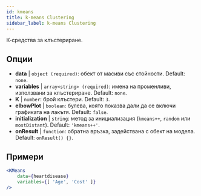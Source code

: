 ```yaml
---
id: kmeans
title: k-means Clustering
sidebar_label: k-means Clustering
---
```


К-средства за клъстериране.

## Опции

* __data__ | `object (required)`: обект от масиви със стойности. Default: `none`.
* __variables__ | `array<string> (required)`: имена на променливи, използвани за клъстериране. Default: `none`.
* __K__ | `number`: брой клъстери. Default: `3`.
* __elbowPlot__ | `boolean`: булева, която показва дали да се включи графиката на лакътя. Default: `false`.
* __initialization__ | `string`: метод за инициализация (`kmeans++`, `random` или `mostDistant`). Default: `'kmeans++'`.
* __onResult__ | `function`: обратна връзка, задействана с обект на модела. Default: `onResult() {}`.


## Примери

```jsx live
<KMeans 
    data={heartdisease} 
    variables={[ 'Age', 'Cost' ]}
/>
```

